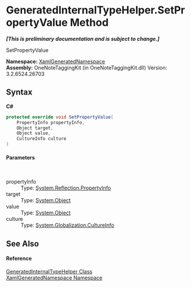 # GeneratedInternalTypeHelper.SetPropertyValue Method 
 _**\[This is preliminary documentation and is subject to change.\]**_

SetPropertyValue

**Namespace:**&nbsp;<a href="d56f9899-ea68-441a-14bf-b7e43a3035c7">XamlGeneratedNamespace</a><br />**Assembly:**&nbsp;OneNoteTaggingKit (in OneNoteTaggingKit.dll) Version: 3.2.6524.26703

## Syntax

**C#**<br />
``` C#
protected override void SetPropertyValue(
	PropertyInfo propertyInfo,
	Object target,
	Object value,
	CultureInfo culture
)
```


#### Parameters
&nbsp;<dl><dt>propertyInfo</dt><dd>Type: <a href="http://msdn2.microsoft.com/en-us/library/8z852kf5" target="_blank">System.Reflection.PropertyInfo</a><br /></dd><dt>target</dt><dd>Type: <a href="http://msdn2.microsoft.com/en-us/library/e5kfa45b" target="_blank">System.Object</a><br /></dd><dt>value</dt><dd>Type: <a href="http://msdn2.microsoft.com/en-us/library/e5kfa45b" target="_blank">System.Object</a><br /></dd><dt>culture</dt><dd>Type: <a href="http://msdn2.microsoft.com/en-us/library/kx54z3k7" target="_blank">System.Globalization.CultureInfo</a><br /></dd></dl>

## See Also


#### Reference
<a href="55cad188-76ae-4170-e16c-99dd7b48db5f">GeneratedInternalTypeHelper Class</a><br /><a href="d56f9899-ea68-441a-14bf-b7e43a3035c7">XamlGeneratedNamespace Namespace</a><br />